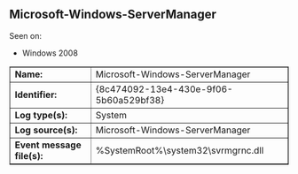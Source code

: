 ## Microsoft-Windows-ServerManager

Seen on:
* Windows 2008

<table border="1" class="docutils">
  <tbody>
    <tr>
      <td><b>Name:</b></td>
      <td>Microsoft-Windows-ServerManager</td>
    </tr>
    <tr>
      <td><b>Identifier:</b></td>
      <td>{8c474092-13e4-430e-9f06-5b60a529bf38}</td>
    </tr>
    <tr>
      <td><b>Log type(s):</b></td>
      <td>System</td>
    </tr>
    <tr>
      <td><b>Log source(s):</b></td>
      <td>Microsoft-Windows-ServerManager</td>
    </tr>
    <tr>
      <td><b>Event message file(s):</b></td>
      <td>%SystemRoot%\system32\svrmgrnc.dll</td>
    </tr>
  </tbody>
</table>

&nbsp;

